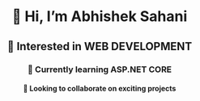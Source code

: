 <div align="center">

# 👋 Hi, I’m Abhishek Sahani

## 👀 Interested in WEB DEVELOPMENT

### 🌱 Currently learning ASP.NET CORE

#### 💞️ Looking to collaborate on exciting projects


</div>


<!---
abhishekkumarsahani/abhishekkumarsahani is a ✨ special ✨ repository because its `README.md` (this file) appears on your GitHub profile.
You can click the Preview link to take a look at your changes.
--->
